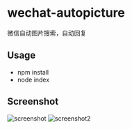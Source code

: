 # wechat-autopicture
微信自动图片搜索，自动回复


## Usage

- npm install
- node index


## Screenshot

![screenshot](./screenshot.jpg)
![screenshot2](./screenshot2.jpg)

